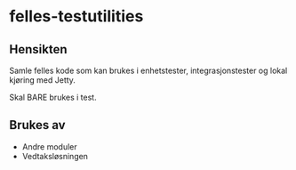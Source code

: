 # felles-testutilities

## Hensikten

Samle felles kode som kan brukes i enhetstester, integrasjonstester og lokal kjøring med Jetty.
 
Skal BARE brukes i test.

## Brukes av

* Andre moduler
* Vedtaksløsningen 

